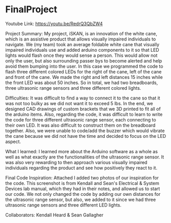 # FinalProject

Youtube Link: https://youtu.be/RedrQ3QbZW4

Project Summary:
My project, iSKAN, is an innovation of the white cane, which is an assistive product that allows visually impaired individuals to navigate. We (my team) took an average foldable white cane that visually impaired individuals use and added arduino components to it so that LED lights would flash once they would sense a person. This would allow not only the user, but also surrounding passer bys to become alerted and help avoid them bumping into the user. In this case we programmed the code to flash three different colored LEDs for the right of the cane, left of the cane and front of the cane. We made the right and left distances 15 inches while the front LED was about 50 inches. So in total, we had two breadboards, three ultrasonic range sensors and three different colored lights.

Difficulties:
It was difficult to find a way to connect it to the cane so that it was not too bulky as we did not want it to exceed 5 lbs. In the end, we designed CAD drawings of custom brackets that we 3D printed to fit all of the arduino items. Also, regarding the code, it was difficult to learn to write the code for three different ultrasonic range sensor, each connecting to their own LED. It was also difficult to construct them on the breadboard together. Also, we were unable to code/add the buzzer which would vibrate the cane because we did not have the time and decided to focus on the LED aspect.

What I learned:
I learned more about the Arduino software as a whole as well as what exactly are the functionalities of the ultrasonic range sensor. It was also very rewarding to then approach various visually impaired individuals regarding the product and see how positively they react to it. 

Final Code Inspiration:
Attached I added two photos of our inspiration for the code. This screenshot is from Kendall and Sean's Electrical & System Devices lab manual, which they had in their notes, and allowed us to start our code. We not only changed the code by adding our own distances for the ultrasonic range sensor, but also, we added to it since we had three ultrasonic range sensors and three different LED lights.

Collaborators:
Kendall Heard & Sean Gallagher
